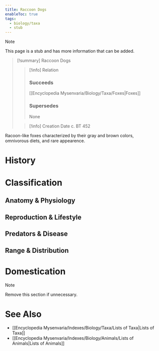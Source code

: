 ```yaml
---
title: Raccoon Dogs
enableToc: true
tags:
  - biology/taxa
  - stub
---
```


> [!note]
> This page is a stub and has more information that can be added.

> [!summary] Raccoon Dogs
> > [!info] Relation
> > ### Succeeds
> > [[Encyclopedia Mysenvaria/Biology/Taxa/Foxes|Foxes]]
> > ### Supersedes
> > None
>
> > [!info] Creation Date
> > c. BT 452

Racoon-like foxes characterized by their gray and brown colors, omnivorous diets, and rare appearence.
# History

# Classification
## Anatomy & Physiology

## Reproduction & Lifestyle

## Predators & Disease

## Range & Distribution

# Domestication

> [!note]
> Remove this section if unnecessary.
# See Also
- [[Encyclopedia Mysenvaria/Indexes/Biology/Taxa/Lists of Taxa|Lists of Taxa]]
- [[Encyclopedia Mysenvaria/Indexes/Biology/Animals/Lists of Animals|Lists of Animals]]
